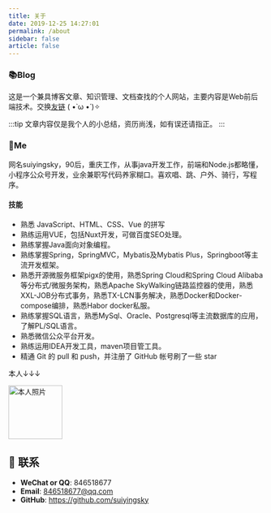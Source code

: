 ```yaml
---
title: 关于
date: 2019-12-25 14:27:01
permalink: /about
sidebar: false
article: false
---
```


### 📚Blog
这是一个兼具博客文章、知识管理、文档查找的个人网站，主要内容是Web前后端技术。交换[友链](/friends/) ( •̀ ω •́ )✧

:::tip
文章内容仅是我个人的小总结，资历尚浅，如有误还请指正。
:::

### 🐼Me
网名suiyingsky，90后，重庆工作，从事java开发工作，前端和Node.js都略懂，小程序公众号开发，业余兼职写代码养家糊口。喜欢唱、跳、户外、骑行，写程序。 

#### 技能
* 熟悉 JavaScript、HTML、CSS、Vue 的拼写
* 熟练运用VUE，包括Nuxt开发，可做百度SEO处理。
* 熟练掌握Java面向对象编程。
* 熟练掌握Spring，SpringMVC，Mybatis及Mybatis Plus，Springboot等主流开发框架。
* 熟悉开源微服务框架pigx的使用，熟悉Spring Cloud和Spring Cloud Alibaba等分布式/微服务架构，熟悉Apache SkyWalking链路监控器的使用，熟悉XXL-JOB分布式事务，熟悉TX-LCN事务解决，熟悉Docker和Docker-compose编排，熟悉Habor docker私服。
* 熟练掌握SQL语言，熟悉MySql、Oracle、Postgresql等主流数据库的应用，了解PL/SQL语言。
* 熟悉微信公众平台开发。 
* 熟练运用IDEA开发工具，maven项目管工具。
* 精通 Git 的 pull 和 push，并注册了 GitHub 帐号刷了一些 star

本人↓↓↓

<img src='https://cdn.jsdelivr.net/gh/suiyingsky/image_store/picgo/image/2020/11/15/23-09-13-e3694710ff893265d108226a855abccd-timg-e8bc64.jpg' alt='本人照片' style="width:106px;">


## :email: 联系

- **WeChat or QQ**: <a :href="qqUrl" class='qq'>846518677</a>
- **Email**:  <a href="mailto:846518677@qq.com">846518677@qq.com</a>
- **GitHub**: <https://github.com/suiyingsky>

<script>
  export default {
    data(){
      return {
        qqUrl: 'tencent://message/?uin=846518677&Site=&Menu=yes'
      }
    },
    mounted(){
      const flag =  navigator.userAgent.match(/(phone|pad|pod|iPhone|iPod|ios|iPad|Android|Mobile|BlackBerry|IEMobile|MQQBrowser|JUC|Fennec|wOSBrowser|BrowserNG|WebOS|Symbian|Windows Phone)/i);
      if(flag){
        this.qqUrl = 'mqqwpa://im/chat?chat_type=wpa&uin=846518677&version=1&src_type=web&web_src=oicqzone.com'
      }
    }
  }
</script>
